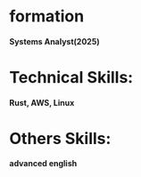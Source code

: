 # formation
#### Systems Analyst(2025)

# Technical Skills: 
#### Rust, AWS, Linux

# Others Skills: 
#### advanced english
